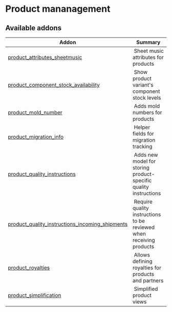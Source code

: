 Product mananagement
====================

[//]: # (addons)

Available addons
----------------
**Addon** | **Summary**
--- | ---
[product_attributes_sheetmusic](product_attributes_sheetmusic/) | Sheet music attributes for products
[product_component_stock_availability](product_component_stock_availability/) | Show product variant's component stock levels
[product_mold_number](product_mold_number/) | Adds mold numbers for products
[product_migration_info](product_migration_info/) | Helper fields for migration tracking
[product_quality_instructions](product_quality_instructions/) | Adds new model for storing product-specific quality instructions
[product_quality_instructions_incoming_shipments](product_quality_instructions_incoming_shipments/) | Require quality instructions to be reviewed when receiving products 
[product_royalties](product_royalties/) | Allows defining royalties for products and partners
[product_simplification](product_simplification/) | Simplified product views
